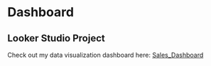 # Dashboard

## Looker Studio Project

Check out my data visualization dashboard here: [Sales_Dashboard](https://lookerstudio.google.com/s/k-47XUGeS9s)

